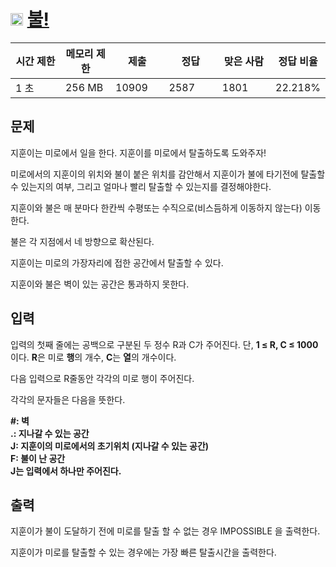 # <img src="https://d2gd6pc034wcta.cloudfront.net/tier/13.svg" class="solvedac-tier" width="20px"> [불!](https://www.acmicpc.net/problem/4179)

<div class="col-md-12">
			<div class="table-responsive">
				<table class="table" id="problem-info">
				<thead>
				<tr>
									<th style="width:16%;">시간 제한</th>
					<th style="width:16%;">메모리 제한</th>
					<th style="width:17%;">제출</th>
					<th style="width:17%;">정답</th>
					<th style="width:17%;">맞은 사람</th>
					<th style="width:17%;">정답 비율</th>
								</tr>
				</thead>
				<tbody>
				<tr>
				<td>1 초</td>
				<td>256 MB</td>
									<td>10909</td>
					<td>2587</td>
					<td>1801</td>
					<td>22.218%</td>
								</tr>
				</tbody>
				</table>
			</div>
		</div>

## 문제
지훈이는 미로에서 일을 한다. 지훈이를 미로에서 탈출하도록 도와주자!

미로에서의 지훈이의 위치와 불이 붙은 위치를 감안해서 지훈이가 불에 타기전에 탈출할 수 있는지의 여부, 그리고 얼마나 빨리 탈출할 수 있는지를 결정해야한다.

지훈이와 불은 매 분마다 한칸씩 수평또는 수직으로(비스듬하게 이동하지 않는다)  이동한다. 

불은 각 지점에서 네 방향으로 확산된다. 

지훈이는 미로의 가장자리에 접한 공간에서 탈출할 수 있다. 

지훈이와 불은 벽이 있는 공간은 통과하지 못한다.

## 입력
입력의 첫째 줄에는 공백으로 구분된 두 정수 R과 C가 주어진다. 단, **1 ≤ R, C ≤ 1000** 이다. **R**은 미로 **행**의 개수, **C**는 **열**의 개수이다.

다음 입력으로 R줄동안 각각의 미로 행이 주어진다.

 각각의 문자들은 다음을 뜻한다.

**#: 벽**<br>
**.: 지나갈 수 있는 공간**<br>
**J: 지훈이의 미로에서의 초기위치 (지나갈 수 있는 공간)**<br>
**F: 불이 난 공간**<br>
**J는 입력에서 하나만 주어진다.**<br>

## 출력
지훈이가 불이 도달하기 전에 미로를 탈출 할 수 없는 경우 IMPOSSIBLE 을 출력한다.

지훈이가 미로를 탈출할 수 있는 경우에는 가장 빠른 탈출시간을 출력한다. 

